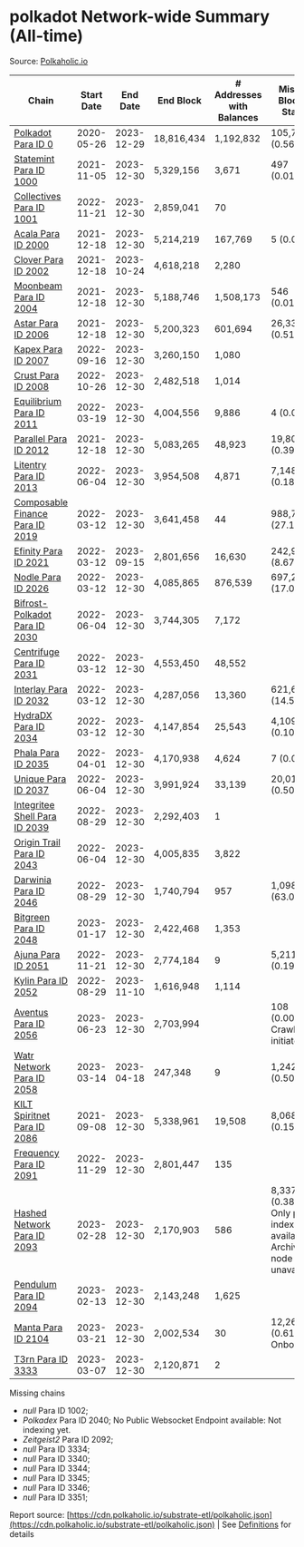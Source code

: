 # polkadot Network-wide Summary (All-time)

Source: [Polkaholic.io](https://polkaholic.io)


| Chain            | Start Date | End Date | End Block | # Addresses with Balances | Missing Blocks / Status |
| ---------------- | ---------- | ---------| --------- | ------------------------- | ----------------------- |
| [Polkadot Para ID 0](/polkadot/0-polkadot) | 2020-05-26 | 2023-12-29 | 18,816,434 |  1,192,832 | 105,782 (0.56%)  |
| [Statemint Para ID 1000](/polkadot/1000-statemint) | 2021-11-05 | 2023-12-30 | 5,329,156 |  3,671 | 497 (0.01%)  |
| [Collectives Para ID 1001](/polkadot/1001-collectives) | 2022-11-21 | 2023-12-30 | 2,859,041 |  70 |    |
| [Acala Para ID 2000](/polkadot/2000-acala) | 2021-12-18 | 2023-12-30 | 5,214,219 |  167,769 | 5 (0.00%)  |
| [Clover Para ID 2002](/polkadot/2002-clover) | 2021-12-18 | 2023-10-24 | 4,618,218 |  2,280 |    |
| [Moonbeam Para ID 2004](/polkadot/2004-moonbeam) | 2021-12-18 | 2023-12-30 | 5,188,746 |  1,508,173 | 546 (0.01%)  |
| [Astar Para ID 2006](/polkadot/2006-astar) | 2021-12-18 | 2023-12-30 | 5,200,323 |  601,694 | 26,337 (0.51%)  |
| [Kapex Para ID 2007](/polkadot/2007-kapex) | 2022-09-16 | 2023-12-30 | 3,260,150 |  1,080 |    |
| [Crust Para ID 2008](/polkadot/2008-crust) | 2022-10-26 | 2023-12-30 | 2,482,518 |  1,014 |    |
| [Equilibrium Para ID 2011](/polkadot/2011-equilibrium) | 2022-03-19 | 2023-12-30 | 4,004,556 |  9,886 | 4 (0.00%)  |
| [Parallel Para ID 2012](/polkadot/2012-parallel) | 2021-12-18 | 2023-12-30 | 5,083,265 |  48,923 | 19,807 (0.39%)  |
| [Litentry Para ID 2013](/polkadot/2013-litentry) | 2022-06-04 | 2023-12-30 | 3,954,508 |  4,871 | 7,148 (0.18%)  |
| [Composable Finance Para ID 2019](/polkadot/2019-composable) | 2022-03-12 | 2023-12-30 | 3,641,458 |  44 | 988,706 (27.15%)  |
| [Efinity Para ID 2021](/polkadot/2021-efinity) | 2022-03-12 | 2023-09-15 | 2,801,656 |  16,630 | 242,949 (8.67%)  |
| [Nodle Para ID 2026](/polkadot/2026-nodle) | 2022-03-12 | 2023-12-30 | 4,085,865 |  876,539 | 697,249 (17.06%)  |
| [Bifrost-Polkadot Para ID 2030](/polkadot/2030-bifrost-dot) | 2022-06-04 | 2023-12-30 | 3,744,305 |  7,172 |    |
| [Centrifuge Para ID 2031](/polkadot/2031-centrifuge) | 2022-03-12 | 2023-12-30 | 4,553,450 |  48,552 |    |
| [Interlay Para ID 2032](/polkadot/2032-interlay) | 2022-03-12 | 2023-12-30 | 4,287,056 |  13,360 | 621,626 (14.50%)  |
| [HydraDX Para ID 2034](/polkadot/2034-hydradx) | 2022-03-12 | 2023-12-30 | 4,147,854 |  25,543 | 4,109 (0.10%)  |
| [Phala Para ID 2035](/polkadot/2035-phala) | 2022-04-01 | 2023-12-30 | 4,170,938 |  4,624 | 7 (0.00%)  |
| [Unique Para ID 2037](/polkadot/2037-unique) | 2022-06-04 | 2023-12-30 | 3,991,924 |  33,139 | 20,019 (0.50%)  |
| [Integritee Shell Para ID 2039](/polkadot/2039-integritee-shell) | 2022-08-29 | 2023-12-30 | 2,292,403 |  1 |    |
| [Origin Trail Para ID 2043](/polkadot/2043-origintrail) | 2022-06-04 | 2023-12-30 | 4,005,835 |  3,822 |    |
| [Darwinia Para ID 2046](/polkadot/2046-darwinia) | 2022-08-29 | 2023-12-30 | 1,740,794 |  957 | 1,098,047 (63.08%)  |
| [Bitgreen Para ID 2048](/polkadot/2048-bitgreen) | 2023-01-17 | 2023-12-30 | 2,422,468 |  1,353 |    |
| [Ajuna Para ID 2051](/polkadot/2051-ajuna) | 2022-11-21 | 2023-12-30 | 2,774,184 |  9 | 5,211 (0.19%)  |
| [Kylin Para ID 2052](/polkadot/2052-kylin) | 2022-08-29 | 2023-11-10 | 1,616,948 |  1,114 |    |
| [Aventus Para ID 2056](/polkadot/2056-aventus) | 2023-06-23 | 2023-12-30 | 2,703,994 |   | 108 (0.00%) Crawling initiated |
| [Watr Network Para ID 2058](/polkadot/2058-watr) | 2023-03-14 | 2023-04-18 | 247,348 |  9 | 1,242 (0.50%)  |
| [KILT Spiritnet Para ID 2086](/polkadot/2086-kilt) | 2021-09-08 | 2023-12-30 | 5,338,961 |  19,508 | 8,068 (0.15%)  |
| [Frequency Para ID 2091](/polkadot/2091-frequency) | 2022-11-29 | 2023-12-30 | 2,801,447 |  135 |    |
| [Hashed Network Para ID 2093](/polkadot/2093-hashed) | 2023-02-28 | 2023-12-30 | 2,170,903 |  586 | 8,337 (0.38%) Only partial index available: Archive node unavailable |
| [Pendulum Para ID 2094](/polkadot/2094-pendulum) | 2023-02-13 | 2023-12-30 | 2,143,248 |  1,625 |    |
| [Manta Para ID 2104](/polkadot/2104-manta) | 2023-03-21 | 2023-12-30 | 2,002,534 |  30 | 12,262 (0.61%) Onboarding |
| [T3rn Para ID 3333](/polkadot/3333-t3rn) | 2023-03-07 | 2023-12-30 | 2,120,871 |  2 |    |

Missing chains


* *null* Para ID 1002; 
* *Polkadex* Para ID 2040; No Public Websocket Endpoint available: Not indexing yet.
* *Zeitgeist2* Para ID 2092; 
* *null* Para ID 3334; 
* *null* Para ID 3340; 
* *null* Para ID 3344; 
* *null* Para ID 3345; 
* *null* Para ID 3346; 
* *null* Para ID 3351; 

Report source: [https://cdn.polkaholic.io/substrate-etl/polkaholic.json](https://cdn.polkaholic.io/substrate-etl/polkaholic.json) | See [Definitions](/DEFINITIONS.md) for details
